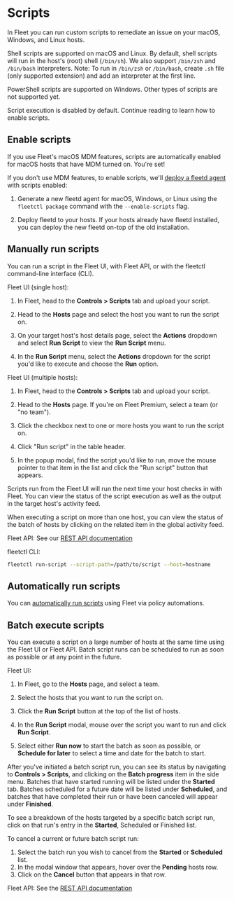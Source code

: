 # Scripts

In Fleet you can run custom scripts to remediate an issue on your macOS, Windows, and Linux hosts.

Shell scripts are supported on macOS and Linux. By default, shell scripts will run in the host's (root) shell (`/bin/sh`). We also support `/bin/zsh` and `/bin/bash` interpreters.
Note: To run in `/bin/zsh` or `/bin/bash`, create `.sh` file (only supported extension) and add an interpreter at the first line.

PowerShell scripts are supported on Windows. Other types of scripts are not supported yet.

Script execution is disabled by default. Continue reading to learn how to enable scripts.

## Enable scripts

If you use Fleet's macOS MDM features, scripts are automatically enabled for macOS hosts that have MDM turned on. You're set!

If you don't use MDM features, to enable scripts, we'll [deploy a fleetd agent](https://fleetdm.com/guides/enroll-hosts) with scripts enabled:

1. Generate a new fleetd agent for macOS, Windows, or Linux using the `fleetctl package` command with the `--enable-scripts` flag. 

2. Deploy fleetd to your hosts. If your hosts already have fleetd installed, you can deploy the new fleetd on-top of the old installation.

## Manually run scripts

You can run a script in the Fleet UI, with Fleet API, or with the fleetctl command-line interface (CLI).

Fleet UI (single host):

1. In Fleet, head to the **Controls > Scripts** tab and upload your script.

2. Head to the **Hosts** page and select the host you want to run the script on.

3. On your target host's host details page, select the **Actions** dropdown and select **Run Script** to view the **Run Script** menu.

4. In the **Run Script** menu, select the **Actions** dropdown for the script you'd like to execute and choose the **Run** option.

Fleet UI (multiple hosts):

1. In Fleet, head to the **Controls > Scripts** tab and upload your script.

2. Head to the **Hosts** page. If you're on Fleet Premium, select a team (or "no team").

3. Click the checkbox next to one or more hosts you want to run the script on.

4. Click "Run script" in the table header.

5. In the popup modal, find the script you'd like to run, move the mouse pointer to that item in the list and click the "Run script" button that appears.

Scripts run from the Fleet UI will run the next time your host checks in with Fleet. You can view the status of the script execution as well as the output in the target host's activity feed.

When executing a script on more than one host, you can view the status of the batch of hosts by clicking on the related item in the global activity feed.

Fleet API: See our [REST API documentation](https://fleetdm.com/docs/rest-api/rest-api#run-script)

fleetctl CLI:

```sh
fleetctl run-script --script-path=/path/to/script --host=hostname
```

## Automatically run scripts

You can [automatically run scripts](https://fleetdm.com/guides/policy-automation-run-script) using Fleet via policy automations.

## Batch execute scripts

You can execute a script on a large number of hosts at the same time using the Fleet UI or Fleet API. Batch script runs can be scheduled to run as soon as possible or at any point in the future.

Fleet UI:

1. In Fleet, go to the **Hosts** page, and select a team.

2. Select the hosts that you want to run the script on.

3. Click the **Run Script** button at the top of the list of hosts.

4. In the **Run Script** modal, mouse over the script you want to run and click **Run Script**.

5. Select either **Run now** to start the batch as soon as possible, or **Schedule for later** to select a time and date for the batch to start.

After you've initiated a batch script run, you can see its status by navigating to **Controls > Scripts**, and clicking on the **Batch progress** item in the side menu. Batches that have started running will be listed under the **Started** tab. Batches scheduled for a future date will be listed under **Scheduled**, and batches that have completed their run or have been canceled will appear under **Finished**.

To see a breakdown of the hosts targeted by a specific batch script run, click on that run's entry in the **Started**, Scheduled or Finished list.  

To cancel a current or future batch script run:
1. Select the batch run you wish to cancel from the **Started** or **Scheduled** list.
2. In the modal window that appears, hover over the **Pending** hosts row.
3. Click on the **Cancel** button that appears in that row.

Fleet API: See the [REST API documentation](https://fleetdm.com/docs/rest-api/rest-api#batch-run-script)

<meta name="category" value="guides">
<meta name="authorGitHubUsername" value="noahtalerman">
<meta name="authorFullName" value="Noah Talerman">
<meta name="publishedOn" value="2024-10-07">
<meta name="articleTitle" value="Scripts">
<meta name="description" value="Learn how to execute a custom script on macOS, Windows, and Linux hosts in Fleet.">
